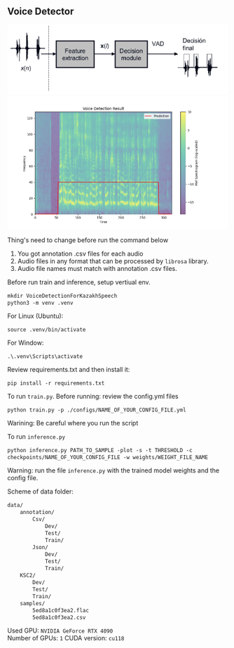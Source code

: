 ## Voice Detector

<p align="center">
  <img src="pics/vad-fig2.png" alt="VAD Model Diagram">
  <img src="pics/result.png" alt="Results of model output">
</p>

Thing's need to change before run the command below
1. You got annotation .csv files for each audio 
2. Audio files in any format that can be processed by `librosa` library.
3. Audio file names must match with annotation .csv files.

Before run train and inference, setup vertiual env.
```
mkdir VoiceDetectionForKazakhSpeech
python3 -m venv .venv 
```
For Linux (Ubuntu):
```
source .venv/bin/activate
```
For Window: 
```
.\.venv\Scripts\activate
```
Review requirements.txt and then install it:
```
pip install -r requirements.txt
```
To run `train.py`. Before running: review the config.yml files
```
python train.py -p ./configs/NAME_OF_YOUR_CONFIG_FILE.yml
```
Warining: Be careful where you run the script

To run `inference.py`
```
python inference.py PATH_TO_SAMPLE -plot -s -t THRESHOLD -c checkpoints/NAME_OF_YOUR_CONFIG_FILE -w weights/WEIGHT_FILE_NAME
```
Warning: run the file `inference.py` with the trained model weights and the config file. 

Scheme of data folder:
```
data/
    annotation/ 
        Csv/
            Dev/
            Test/
            Train/
        Json/
            Dev/
            Test/
            Train/
    KSC2/
        Dev/
        Test/
        Train/
    samples/
        5ed8a1c0f3ea2.flac
        5ed8a1c0f3ea2.csv
```

Used GPU: `NVIDIA GeForce RTX 4090`  
Number of GPUs: `1`
CUDA version: `cu118`
